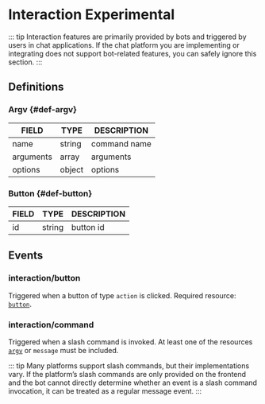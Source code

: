 # Interaction <badge type="warning">Experimental</badge>

::: tip
Interaction features are primarily provided by bots and triggered by users in chat applications. If the chat platform you are implementing or integrating does not support bot-related features, you can safely ignore this section.
:::

## Definitions

### Argv {#def-argv}

| FIELD | TYPE | DESCRIPTION |
| ----- | ---- | ----------- |
| name | string | command name |
| arguments | array | arguments |
| options | object | options |

### Button {#def-button}

| FIELD | TYPE | DESCRIPTION |
| ----- | ---- | ----------- |
| id | string | button id |

## Events

### interaction/button

Triggered when a button of type `action` is clicked. Required resource: [`button`](#def-button).

### interaction/command

Triggered when a slash command is invoked. At least one of the resources [`argv`](#def-argv) or `message` must be included.

::: tip
Many platforms support slash commands, but their implementations vary. If the platform’s slash commands are only provided on the frontend and the bot cannot directly determine whether an event is a slash command invocation, it can be treated as a regular message event.
:::
